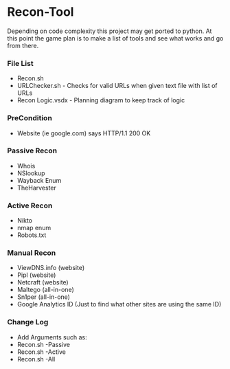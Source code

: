 # Recon-Tool

Depending on code complexity this project may get ported to python.  At this point the game plan is to make a list of tools and see what works and go from there.

### File List
* Recon.sh
* URLChecker.sh - Checks for valid URLs when given text file with list of URLs
* Recon Logic.vsdx - Planning diagram to keep track of logic

### PreCondition
* Website (ie google.com) says HTTP/1.1 200 OK

### Passive Recon
* Whois
* NSlookup
* Wayback Enum
* TheHarvester

### Active Recon
* Nikto
* nmap enum
* Robots.txt

### Manual Recon
* ViewDNS.info (website)
* Pipl (website)
* Netcraft (website)
* Maltego (all-in-one)
* Sn1per (all-in-one)
* Google Analytics ID (Just to find what other sites are using the same ID)

### Change Log
* Add Arguments such as:
* Recon.sh -Passive
* Recon.sh -Active
* Recon.sh -All

